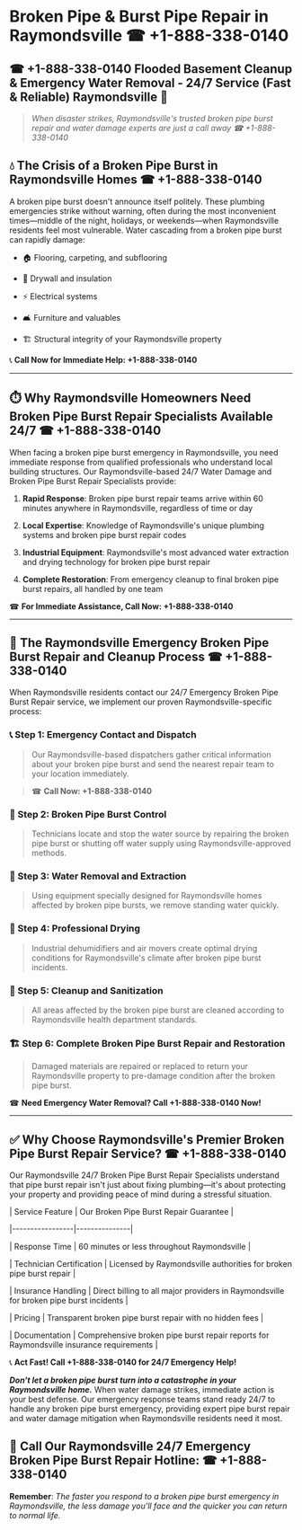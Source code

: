 # Broken Pipe & Burst Pipe Repair in Raymondsville ☎ +1-888-338-0140  
## ☎ +1-888-338-0140 Flooded Basement Cleanup & Emergency Water Removal - 24/7 Service (Fast & Reliable) Raymondsville 🚨  

> *When disaster strikes, Raymondsville's trusted broken pipe burst repair and water damage experts are just a call away ☎ +1-888-338-0140*  

## 💧 The Crisis of a Broken Pipe Burst in Raymondsville Homes ☎ +1-888-338-0140  

A broken pipe burst doesn't announce itself politely. These plumbing emergencies strike without warning, often during the most inconvenient times—middle of the night, holidays, or weekends—when Raymondsville residents feel most vulnerable. Water cascading from a broken pipe burst can rapidly damage:  

* 🏠 Flooring, carpeting, and subflooring  
* 🧱 Drywall and insulation  
* ⚡ Electrical systems  
* 🛋️ Furniture and valuables  
* 🏗️ Structural integrity of your Raymondsville property  

📞 **Call Now for Immediate Help: +1-888-338-0140**  

---  

## ⏱️ Why Raymondsville Homeowners Need Broken Pipe Burst Repair Specialists Available 24/7 ☎ +1-888-338-0140  

When facing a broken pipe burst emergency in Raymondsville, you need immediate response from qualified professionals who understand local building structures. Our Raymondsville-based 24/7 Water Damage and Broken Pipe Burst Repair Specialists provide:  

1. **Rapid Response**: Broken pipe burst repair teams arrive within 60 minutes anywhere in Raymondsville, regardless of time or day  
2. **Local Expertise**: Knowledge of Raymondsville's unique plumbing systems and broken pipe burst repair codes  
3. **Industrial Equipment**: Raymondsville's most advanced water extraction and drying technology for broken pipe burst repair  
4. **Complete Restoration**: From emergency cleanup to final broken pipe burst repairs, all handled by one team  

☎ **For Immediate Assistance, Call Now: +1-888-338-0140**  

---  

## 🔧 The Raymondsville Emergency Broken Pipe Burst Repair and Cleanup Process ☎ +1-888-338-0140  

When Raymondsville residents contact our 24/7 Emergency Broken Pipe Burst Repair service, we implement our proven Raymondsville-specific process:  

### 📞 Step 1: Emergency Contact and Dispatch  
> Our Raymondsville-based dispatchers gather critical information about your broken pipe burst and send the nearest repair team to your location immediately.  
> ☎ **Call Now: +1-888-338-0140**  

### 🚿 Step 2: Broken Pipe Burst Control  
> Technicians locate and stop the water source by repairing the broken pipe burst or shutting off water supply using Raymondsville-approved methods.  

### 🌊 Step 3: Water Removal and Extraction  
> Using equipment specially designed for Raymondsville homes affected by broken pipe bursts, we remove standing water quickly.  

### 💨 Step 4: Professional Drying  
> Industrial dehumidifiers and air movers create optimal drying conditions for Raymondsville's climate after broken pipe burst incidents.  

### 🧼 Step 5: Cleanup and Sanitization  
> All areas affected by the broken pipe burst are cleaned according to Raymondsville health department standards.  

### 🏗️ Step 6: Complete Broken Pipe Burst Repair and Restoration  
> Damaged materials are repaired or replaced to return your Raymondsville property to pre-damage condition after the broken pipe burst.  

☎ **Need Emergency Water Removal? Call +1-888-338-0140 Now!**  

---  

## ✅ Why Choose Raymondsville's Premier Broken Pipe Burst Repair Service? ☎ +1-888-338-0140  

Our Raymondsville 24/7 Broken Pipe Burst Repair Specialists understand that pipe burst repair isn't just about fixing plumbing—it's about protecting your property and providing peace of mind during a stressful situation.  

| Service Feature | Our Broken Pipe Burst Repair Guarantee |  
|-----------------|---------------|  
| Response Time | 60 minutes or less throughout Raymondsville |  
| Technician Certification | Licensed by Raymondsville authorities for broken pipe burst repair |  
| Insurance Handling | Direct billing to all major providers in Raymondsville for broken pipe burst incidents |  
| Pricing | Transparent broken pipe burst repair with no hidden fees |  
| Documentation | Comprehensive broken pipe burst repair reports for Raymondsville insurance requirements |  

📞 **Act Fast! Call +1-888-338-0140 for 24/7 Emergency Help!**  

***Don't let a broken pipe burst turn into a catastrophe in your Raymondsville home.*** When water damage strikes, immediate action is your best defense. Our emergency response teams stand ready 24/7 to handle any broken pipe burst emergency, providing expert pipe burst repair and water damage mitigation when Raymondsville residents need it most.  

## 📱 Call Our Raymondsville 24/7 Emergency Broken Pipe Burst Repair Hotline: ☎ +1-888-338-0140  

**Remember**: *The faster you respond to a broken pipe burst emergency in Raymondsville, the less damage you'll face and the quicker you can return to normal life.*